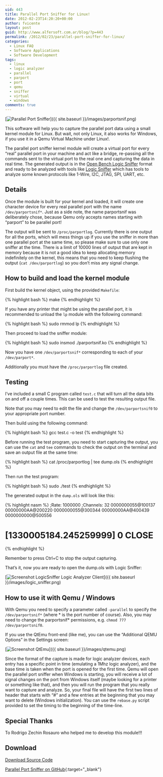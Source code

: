 ```yaml
---
uid: 443
title: Parallel Port Sniffer for Linux!
date: 2012-02-23T14:20:20+00:00
author: fvicente
layout: post
guid: http://www.alfersoft.com.ar/blog/?p=443
permalink: /2012/02/23/parallel-port-sniffer-for-linux/
categories:
  - Linux FAQ
  - Software Applications
  - Software Development
tags:
  - linux
  - logic analyzer
  - parallel
  - parport
  - port
  - qemu
  - sniffer
  - virtual
  - windows
comments: true
---
```

[<img src="{{ site.baseurl }}/images/parportsnif.png" alt="Parallel Port Sniffer" title="Parallel Port Sniffer"/>]({{ site.baseurl }}/images/parportsnif.png)

This software will help you to capture the parallel port data using a small kernel module for Linux. But wait, not only Linux, it also works for Windows, if you use it in a Qemu Virtual Machine under Linux!.

The parallel port sniffer kernel module will create a virtual port for every &#8220;real&#8221; parallel port in your machine and act like a bridge, re-passing all the commands sent to the virtual port to the real one and capturing the data in real time. The generated output is in the <a href="http://dangerousprototypes.com/docs/Open_Bench_Logic_Sniffer" title="Open Bench Logic Sniffer" target="_blank">Open Bench Logic Sniffer</a> format and ready to be analyzed with tools like <a href="http://www.lxtreme.nl/ols/" title="Logic Sniffer" target="_blank">Logic Sniffer</a> which has tools to analyze some known protocols like 1-Wire, I2C, JTAG, SPI, UART, etc.

<!--more-->

## Details

Once the module is built for your kernel and loaded, it will create one character device for every real parallel port with the name `/dev/parportsnif*`. Just as a side note, the name parportsnif was deliberately chose, because Qemu only accepts names starting with &#8220;parport&#8221; to be parallel port!
  
The output will be sent to `/proc/parportlog`. Currently there is one output for all the ports, which will mess things up if you use the sniffer in more than one parallel port at the same time, so please make sure to use only one sniffer at the time. There is a limit of 10000 lines of output that are kept in memory because it is not a good idea to keep allocating memory indefinitely on the kernel, this means that you need to keep flushing the output (`cat /dev/parportlog`) so you don&#8217;t miss any signal change.

## How to build and load the kernel module

First build the kernel object, using the provided `Makefile`:

{% highlight bash %}
make
{% endhighlight %}

If you have any printer that might be using the parallel port, it is recommended to unload the `lp` module with the following command:

{% highlight bash %}
sudo rmmod lp
{% endhighlight %}

Then proceed to load the sniffer module:

{% highlight bash %}
sudo insmod ./parportsnif.ko
{% endhighlight %}

Now you have one `/dev/parportsnif*` corresponding to each of your `/dev/parport*`.

Additionally you must have the `/proc/parportlog` file created.

## Testing

I&#8217;ve included a small C program called `test.c` that will turn all the data bits on and off a couple times. This can be used to test the resulting output file.

Note that you may need to edit the file and change the `/dev/parportsnif0` to your appropriate port number.

Then build using the following command:

{% highlight bash %}
gcc test.c -o test
{% endhighlight %}

Before running the test program, you need to start capturing the output, you can use the `cat` and `tee` commands to check the output on the terminal and save an output file at the same time:

{% highlight bash %}
cat /proc/parportlog | tee dump.ols
{% endhighlight %}

Then run the test program:

{% highlight bash %}
sudo ./test
{% endhighlight %}

The generated output in the `dump.ols` will look like this:

{% highlight nasm %}
;Rate: 1000000
;Channels: 32
0000000055@100137
00000000AA@200220
0000000055@300344
00000000AA@400439
0000000000@500556
# [1330005184.245259999] 0 CLOSE
{% endhighlight %}

Remember to press Ctrl+C to stop the output capturing.

That&#8217;s it, now you are ready to open the dump.ols with Logic Sniffer:

[<img src="{{ site.baseurl }}/images/logic_sniffer.png" alt="Screenshot LogicSniffer Logic Analyzer Client" title="Screenshot LogicSniffer Logic Analyzer Client"/>]({{ site.baseurl }}/images/logic_sniffer.png)

## How to use it with Qemu / Windows

With Qemu you need to specify a parameter called `-parallel` to specify the `/dev/parportsnif*` (where \* is the port number of course). Also, you may need to change the parportsnif\* permissions, e.g. `chmod 777 /dev/parportsnif0`.

If you use the QtEmu front-end (like me), you can use the &#8220;Additional QEMU Options&#8221; in the Settings screen:

[<img src="{{ site.baseurl }}/images/qtemu.png" alt="Screenshot QtEmu" title="Screenshot QtEmu"/>]({{ site.baseurl }}/images/qtemu.png)

Since the format of the capture is made for logic analyzer devices, each entry has a specific point in time (emulating a 1Mhz logic analyzer), and the base time is taken when the port is opened for the first time. Qemu will open the parallel port sniffer when Windows is starting, you will receive a lot of signal changes on the port from Windows itself (maybe looking for a printer or something like that), and then you will run the program that you really want to capture and analyze. So, your final file will have the first two lines of header that starts with &#8220;#&#8221; and a few entries at the beginning that you may want to delete (Windows initialization). You can use the `rebase.py` script provided to set the timing to the beginning of the time-line.

## Special Thanks

To Rodrigo Zechin Rosauro who helped me to develop this module!!!

## Download

<a title="Download Parallel Port Sniffer" markdown="0" href="https://github.com/fvicente/parportsnif/archive/master.zip" class="btn">Download Source Code</a>

[Parallel Port Sniffer on GitHub](https://github.com/fvicente/parportsnif "Parallel Port Sniffer on GitHub"){:target="_blank"}
